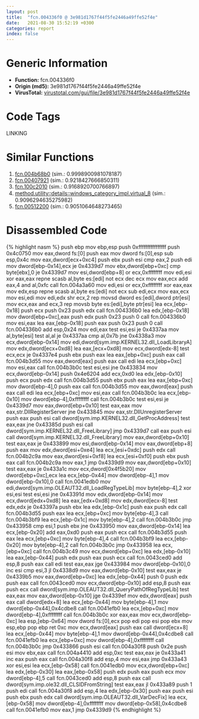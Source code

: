 ```yaml
---
layout: post
title:  "fcn.004336f0 @ 3e981d1767f44f5fe2446a49ffe52f4e"
date:   2021-08-30 15:52:19 +0300
categories: report
index: false
---
```


# Generic Information
- **Function:** fcn.004336f0
- **Origin (md5):** 3e981d1767f44f5fe2446a49ffe52f4e
- **VirusTotal:** [virustotal.com/gui/file/3e981d1767f44f5fe2446a49ffe52f4e][virustotal_ref]

# Code Tags
<span class="tag" id="LINKING">LINKING</span>


# Similar Functions

1. [fcn.004b68b0][similar_1_ref] (sim.: 0.9998900981078187)
2. [fcn.00407921][similar_2_ref] (sim.: 0.9218427666850311)
3. [fcn.100c2010][similar_3_ref] (sim.: 0.9168920700766897)
4. [method.utility꞉꞉details꞉꞉windows\_category\_impl.virtual\_8][similar_4_ref] (sim.: 0.9096294635275982)
5. [fcn.00512200][similar_5_ref] (sim.: 0.9051064648273465)


# Disassembled Code

{% highlight nasm %}
push ebp
mov ebp,esp
push 0xffffffffffffffff
push 0x4c0750
mov eax,dword fs:[0]
push eax
mov dword fs:[0],esp
sub esp,0x4c
mov eax,dword[ecx+0xc4]
push ebx
push esi
cmp eax,2
push edi
mov dword[ebp-0x14],ecx
je 0x4339d7
mov ebx,dword[ebp+0xc]
cmp byte[ebx],0
je 0x4339d7
mov esi,dword[ebp+8]
or ecx,0xffffffff
mov edi,esi
xor eax,eax
repne scasb al,byte es:[edi]
not ecx
dec ecx
mov eax,ecx
add eax,4
and al,0xfc
call fcn.004a3a60
mov edi,esi
or ecx,0xffffffff
xor eax,eax
mov edx,esp
repne scasb al,byte es:[edi]
not ecx
sub edi,ecx
mov eax,ecx
mov esi,edi
mov edi,edx
shr ecx,2
rep movsd dword es:[edi],dword ptr[esi]
mov ecx,eax
and ecx,3
rep movsb byte es:[edi],byte ptr[esi]
lea ecx,[ebp-0x18]
push ecx
push 0x23
push edx
call fcn.004336b0
lea edx,[ebp-0x18]
mov dword[ebp+0xc],eax
push edx
push 0x23
push 0
call fcn.004336b0
mov esi,eax
lea eax,[ebp-0x18]
push eax
push 0x23
push 0
call fcn.004336b0
add esp,0x24
mov edi,eax
test esi,esi
je 0x4337aa
mov al,byte[esi]
test al,al
je 0x4337aa
cmp al,0x7b
jne 0x4338a3
mov ecx,dword[ebp-0x14]
mov edi,dword[sym.imp.KERNEL32.dll_LoadLibraryA]
mov edx,dword[ecx+0xd8]
lea eax,[ecx+0xd8]
mov ecx,dword[edx-8]
test ecx,ecx
je 0x4337e4
push ebx
push eax
lea eax,[ebp+0xc]
push eax
call fcn.004b3d55
mov eax,dword[eax]
push eax
call edi
lea ecx,[ebp+0xc]
mov esi,eax
call fcn.004b3b0c
test esi,esi
jne 0x433834
mov ecx,dword[ebp-0x14]
push 0x4e6204
add ecx,0xd0
lea edx,[ebp-0x10]
push ecx
push edx
call fcn.004b3d55
push ebx
push eax
lea eax,[ebp+0xc]
mov dword[ebp-4],0
push eax
call fcn.004b3d55
mov eax,dword[eax]
push eax
call edi
lea ecx,[ebp+0xc]
mov esi,eax
call fcn.004b3b0c
lea ecx,[ebp-0x10]
mov dword[ebp-4],0xffffffff
call fcn.004b3b0c
test esi,esi
je 0x4339d7
mov eax,dword[ebp+0x10]
test eax,eax
mov eax,str.DllRegisterServer
jne 0x433845
mov eax,str.DllUnregisterServer
push eax
push esi
call dword[sym.imp.KERNEL32.dll_GetProcAddress]
test eax,eax
jne 0x43385d
push esi
call dword[sym.imp.KERNEL32.dll_FreeLibrary]
jmp 0x4339d7
call eax
push esi
call dword[sym.imp.KERNEL32.dll_FreeLibrary]
mov eax,dword[ebp+0x10]
test eax,eax
je 0x433899
mov esi,dword[ebp-0x14]
mov eax,dword[ebp+8]
push eax
mov edx,dword[esi+0xe4]
lea ecx,[esi+0xdc]
push edx
call fcn.004b2c9a
mov eax,dword[esi+0xf8]
lea ecx,[esi+0xf0]
push ebx
push eax
call fcn.004b2c9a
mov eax,1
jmp 0x4339d9
mov eax,dword[ebp+0x10]
test eax,eax
je 0x433a1c
mov ecx,dword[0x4f5b20]
mov dword[ebp+0xc],ecx
lea ecx,[ebp-0x44]
mov dword[ebp-4],1
mov dword[ebp-0x10],0
call fcn.0041edb0
mov edi,dword[sym.imp.OLEAUT32.dll_LoadRegTypeLib]
mov byte[ebp-4],2
xor esi,esi
test esi,esi
jne 0x43391d
mov edx,dword[ebp-0x14]
mov ecx,dword[edx+0xd8]
lea eax,[edx+0xd8]
mov edx,dword[ecx-8]
test edx,edx
je 0x43397a
push ebx
lea edx,[ebp-0x1c]
push eax
push edx
call fcn.004b3d55
push eax
lea ecx,[ebp+0xc]
mov byte[ebp-4],3
call fcn.004b3bf9
lea ecx,[ebp-0x1c]
mov byte[ebp-4],2
call fcn.004b3b0c
jmp 0x433958
cmp esi,1
push ebx
jne 0x433950
mov eax,dword[ebp-0x14]
lea ecx,[ebp-0x20]
add eax,0xd0
push eax
push ecx
call fcn.004b3d55
push eax
lea ecx,[ebp+0xc]
mov byte[ebp-4],4
call fcn.004b3bf9
lea ecx,[ebp-0x20]
mov byte[ebp-4],2
call fcn.004b3b0c
jmp 0x433958
lea ecx,[ebp+0xc]
call fcn.004b3c49
mov ecx,dword[ebp+0xc]
lea edx,[ebp-0x10]
lea eax,[ebp-0x44]
push edx
push eax
push ecx
call fcn.0043ced0
add esp,8
push eax
call edi
test eax,eax
jge 0x433984
mov dword[ebp-0x10],0
inc esi
cmp esi,3
jl 0x4338d9
mov eax,dword[ebp-0x10]
test eax,eax
je 0x4339b5
mov eax,dword[ebp+0xc]
lea edx,[ebp-0x44]
push 0
push edx
push eax
call fcn.0043ced0
mov ecx,dword[ebp-0x10]
add esp,8
push eax
push ecx
call dword[sym.imp.OLEAUT32.dll_QueryPathOfRegTypeLib]
test eax,eax
mov eax,dword[ebp-0x10]
jge 0x4339ef
mov edx,dword[eax]
push eax
call dword[edx+8]
lea ecx,[ebp-0x44]
mov byte[ebp-4],1
mov dword[ebp-0x44],0x4cdbe8
call fcn.0041efb0
lea ecx,[ebp+0xc]
mov dword[ebp-4],0xffffffff
call fcn.004b3b0c
xor eax,eax
mov ecx,dword[ebp-0xc]
lea esp,[ebp-0x64]
mov dword fs:[0],ecx
pop edi
pop esi
pop ebx
mov esp,ebp
pop ebp
ret 0xc
mov ecx,dword[eax]
push eax
call dword[ecx+8]
lea ecx,[ebp-0x44]
mov byte[ebp-4],1
mov dword[ebp-0x44],0x4cdbe8
call fcn.0041efb0
lea ecx,[ebp+0xc]
mov dword[ebp-4],0xffffffff
call fcn.004b3b0c
jmp 0x433866
push esi
call fcn.004a30f8
push 0x2e
push esi
mov ebx,eax
call fcn.004a4410
add esp,0xc
test eax,eax
je 0x433a41
inc eax
push eax
call fcn.004a30f8
add esp,4
mov esi,eax
jmp 0x433a43
xor esi,esi
lea ecx,[ebp-0x58]
call fcn.0041edb0
mov ecx,dword[ebp+0xc]
lea edx,[ebp-0x30]
lea eax,[ebp-0x58]
push edx
push eax
push ecx
mov dword[ebp-4],5
call fcn.0043ced0
add esp,8
push eax
call dword[sym.imp.ole32.dll_CLSIDFromString]
test eax,eax
jl 0x433a89
push 1
push edi
call fcn.004a30f8
add esp,4
lea edx,[ebp-0x30]
push eax
push esi
push ebx
push edx
call dword[sym.imp.OLEAUT32.dll_VarDecFix]
lea ecx,[ebp-0x58]
mov dword[ebp-4],0xffffffff
mov dword[ebp-0x58],0x4cdbe8
call fcn.0041efb0
mov eax,1
jmp 0x4339d9
{% endhighlight %}


[similar_1_ref]: /report/fcn.004b68b0@7453c96a6fbd42ec690b8deb53eafcba
[similar_2_ref]: /report/fcn.00407921@44e1ffcf4e71f4505c09d520fd75f1e4
[similar_3_ref]: /report/fcn.100c2010@a0ac129ff3ea4c0dfa9529c259a9502c
[similar_4_ref]: /report/method.utility꞉꞉details꞉꞉windows_category_impl.virtual_8@27ac6b5c7fa1ad11790cdc733c25a701
[similar_5_ref]: /report/fcn.00512200@7453c96a6fbd42ec690b8deb53eafcba
[virustotal_ref]: https://www.virustotal.com/gui/file/3e981d1767f44f5fe2446a49ffe52f4e